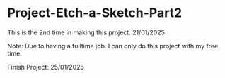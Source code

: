 # Project-Etch-a-Sketch-Part2

This is the 2nd time in making this project. 21/01/2025 

Note: Due to having a fulltime job. I can only do this project with my free time.

Finish Project: 25/01/2025
